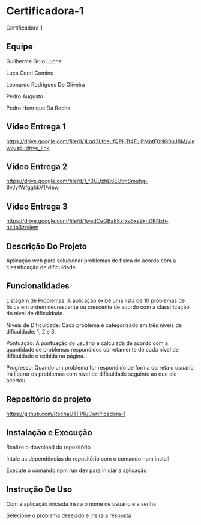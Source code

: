 # Certificadora-1
Certificadora 1

## Equipe
Guilherme Grilo Luche

Luca Conti Comine

Leonardo Rodrigues De Oliveira

Pedro Augusto

Pedro Henrique Da Rocha

## Video Entrega 1
https://drive.google.com/file/d/1Lqd3LfoeufQPHTt4FJlPMptF0NG0uJ8M/view?usp=drive_link

## Video Entrega 2
https://drive.google.com/file/d/1_f3UDzhD6EUtmSmuhg-8vJyfWfgghkV1/view

## Video Entrega 3
https://drive.google.com/file/d/1wedCeGBaE8zfxa5xs9knDKNxh-nzJb3z/view

## Descrição Do Projeto
Aplicação web para solucionar problemas de fisica de acordo com a classificação de dificuldade.

## Funcionalidades
Listagem de Problemas: A aplicação exibe uma lista de 10 problemas de física em ordem decrescente ou crescente de acordo com a classificação do nivel de dificuldade.

Níveis de Dificuldade: Cada problema é categorizado em três níveis de dificuldade: 1, 2 e 3.

Pontuação: A pontuação do usuário é calculada de acordo com a quantidade de problemas respondidos corretamente de cada nível de dificuldade e exibida na página.

Progresso: Quando um problema for respondido de forma correta o usuario irá liberar os problemas com nivel de dificuldade seguinte ao que ele acertou.

## Repositório do projeto
https://github.com/RochaUTFPR/Certificadora-1

## Instalação e Execução
Realize o download do repositório

Intale as dependências do repositório com o comando npm install

Execute o comando npm run dev para iniciar a aplicação

## Instrução De Uso
Com a aplicação iniciada insira o nome de usuario e a senha

Selecione o problema desejado e insira a resposta

